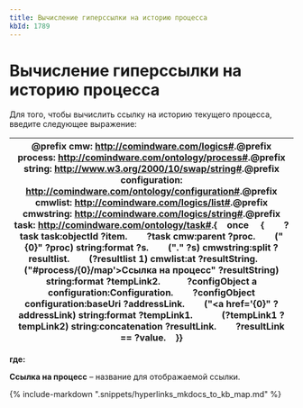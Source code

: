 ```yaml
---
title: Вычисление гиперссылки на историю процесса
kbId: 1789
---
```


# Вычисление гиперссылки на историю процесса

Для того, чтобы вычислить ссылку на историю текущего процесса, введите следующее выражение:

| @prefix cmw: <http://comindware.com/logics#>.@prefix process: <http://comindware.com/ontology/process#>.@prefix string: <http://www.w3.org/2000/10/swap/string#>.@prefix configuration: <http://comindware.com/ontology/configuration#>.@prefix cmwlist: <http://comindware.com/logics/list#>.@prefix cmwstring: <http://comindware.com/logics/string#>.@prefix task: <http://comindware.com/ontology/task#>.{    once     {        ?task task:objectId ?item.        ?task cmw:parent ?proc.        ("{0}" ?proc) string:format ?s.        ("." ?s) cmwstring:split ?resultlist.        (?resultlist 1) cmwlist:at ?resultString.        ("#process/{0}/map'>Ссылка на процесс</a>" ?resultString) string:format ?tempLink2.           ?configObject a configuration:Configuration.        ?configObject configuration:baseUri ?addressLink.        ("<a href='{0}" ?addressLink) string:format ?tempLink1.            (?tempLink1 ?tempLink2) string:concatenation ?resultLink.        ?resultLink == ?value.    }} |
| --- |

**где:**

**Ссылка на процесс** – название для отображаемой ссылки.

{% include-markdown ".snippets/hyperlinks_mkdocs_to_kb_map.md" %}
